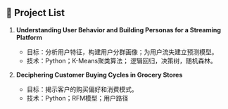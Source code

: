 ## 📕 Project List

1. **Understanding User Behavior and Building Personas for a Streaming Platform**
   - 目标：分析用户特征，构建用户分群画像；为用户流失建立预测模型。
   - 技术：Python；K-Means聚类算法； 逻辑回归，决策树，随机森林。
   
   
2. **Deciphering Customer Buying Cycles in Grocery Stores**
   - 目标：揭示客户的购买偏好和消费模式。
   - 技术：Python；RFM模型；用户路径
